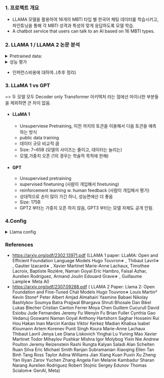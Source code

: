 ###  1. 프로젝트 개요
- LLAMA 모델을 활용하여 16개의 MBTI 타입 별 한국어 채팅 데이터를 학습시키고, 파인튜닝을 통해 각 MBTI 성격과 특성의 맞게 응답하도록 모델 학습.
- A chatbot service that users can talk to an AI based on 16 MBTI types.
   
###  2. LLAMA 1 / LLAMA 2 논문 분석
<details>
<summary> Pretrained data: </summary>
- ### LLAMA 2 에서는 LLAMA 1과 거의 비슷한 pretraining setting 과 model architectue를 사용하였다.
   
 >  ![image](https://github.com/JinnyKo/Skippy_mbti_Llama2/assets/93627969/6160bdf0-b82d-4c6a-b08c-24d3aab9053b)
      (LLAMA1 pretraining Data)
     - CommonCrawl (67.0%): Language Classification 해서 영어로 된 데이터만 사용 
     - Github (4.5%): 코드 데이터 학습, Apache 라이센스, MIT 라이센스

 > ![image](https://github.com/JinnyKo/Skippy_mbti_Llama2/assets/93627969/3ee947a1-aa10-4cfb-88b2-335c1dbc00e6)

    - LLAMA 1 의 논문에서 truthful result를 보면 올바른 답을 할 확률 이 낮은것을 지적하면서, 
    hallucinations을 극복하진 못했다고 언급하고 있는데, LLAMA 2는 이를 극복하기 위한 new data set 을 구성한것 같다. 
    
> ![image](https://github.com/JinnyKo/Skippy_mbti_Llama2/assets/93627969/7652f7d5-de05-4a71-ac0e-0e0c35c2b298)

     - LLAMA2 에서도 어쨌든,,완벽하게 해결되진 않을 것 같다. 
</details> 
     
<details>
<summary> 성능 평가 </summary>

- ### Result "Common Senese Reasoning" 상식적으로 추론하는 성능
 > ![image](https://github.com/JinnyKo/Skippy_mbti_Llama2/assets/93627969/85a952ef-671e-4c98-b957-1f333ccbd5bd)

      - 비교적 적은 파라미터로도 파라미터 수가 압도적으로 많은 모델들의 성능에 비해 대적할 만 하다.
      
- #### Overall performances
    > ![image](https://github.com/JinnyKo/Skippy_mbti_Llama2/assets/93627969/1b29b440-b111-4fd9-86fb-ee925f238f7e)

</details>
 

  
- 인퍼런스비용에 대하여..(추후 정리) 


### 3. LLaMA 1 vs GPT 
=> 두 모델 모두 Decoder only Transformer 아키텍처 라는 점에선 마이너한 부분들을 제외하면 큰 차이 없음.

- #### LLaMA 1
   - Unsuperviese Pretraining, 이전 까지의 토큰을 이용해서 다음 토큰을 예측하는 방식
   - public data training 
   - 데이터 규모 비교적 큼
   - Size: 7~65B (모델의 사이즈는 줄이고, 데이터는 늘리는)
   - 모델,가중치 오픈 (1의 경우는 학술적 목적에 한해) 
 
- #### GPT
   - Unsupervised pretraining
   - supervised finetuning (사람이 개입해서 finetuning)
   - reinforcement learning w. human feedback  (사람이 개입해서 평가)
   - 상대적으로 손이 많이 가긴 하나, 성능면에선 더 좋음
   - Size: 175B 
   - GPT2 부터는 가중치 오픈 하지 않음, GPT3 부터는 모델 자체도 공개 안됨. 

### 4.Config
<details>
<summary> Llama config  </summary>

   ### (Llama1 config)
![image](https://github.com/JinnyKo/Skippy_mbti_Llama2/assets/93627969/9350c5c4-b23f-4876-b369-615c90af55c3)

### (Llama2 config)
![image](https://github.com/JinnyKo/Skippy_mbti_Llama2/assets/93627969/6bc1b095-3ace-4054-8de3-4a0bbbdd5503)

</details>















### References 
- https://arxiv.org/pdf/2302.13971.pdf (LLAMA 1 paper: LLaMA: Open and Efficient Foundation Language Models
Hugo Touvron∗
, Thibaut Lavril∗
, Gautier Izacard∗
, Xavier Martinet
Marie-Anne Lachaux, Timothee Lacroix, Baptiste Rozière, Naman Goyal
Eric Hambro, Faisal Azhar, Aurelien Rodriguez, Armand Joulin
Edouard Grave∗
, Guillaume Lample∗
Meta AI)
- https://arxiv.org/pdf/2307.09288.pdf ( LLAMA 2 Paper: Llama 2: Open Foundation and Fine-Tuned Chat Models
Hugo Touvron∗ Louis Martin† Kevin Stone†
Peter Albert Amjad Almahairi Yasmine Babaei Nikolay Bashlykov Soumya Batra
Prajjwal Bhargava Shruti Bhosale Dan Bikel Lukas Blecher Cristian Canton Ferrer Moya Chen
Guillem Cucurull David Esiobu Jude Fernandes Jeremy Fu Wenyin Fu Brian Fuller
Cynthia Gao Vedanuj Goswami Naman Goyal Anthony Hartshorn Saghar Hosseini Rui Hou
Hakan Inan Marcin Kardas Viktor Kerkez Madian Khabsa Isabel Kloumann Artem Korenev
Punit Singh Koura Marie-Anne Lachaux Thibaut Lavril Jenya Lee Diana Liskovich
Yinghai Lu Yuning Mao Xavier Martinet Todor Mihaylov Pushkar Mishra
Igor Molybog Yixin Nie Andrew Poulton Jeremy Reizenstein Rashi Rungta Kalyan Saladi
Alan Schelten Ruan Silva Eric Michael Smith Ranjan Subramanian Xiaoqing Ellen Tan Binh Tang
Ross Taylor Adina Williams Jian Xiang Kuan Puxin Xu Zheng Yan Iliyan Zarov Yuchen Zhang
Angela Fan Melanie Kambadur Sharan Narang Aurelien Rodriguez Robert Stojnic
Sergey Edunov Thomas Scialom∗
GenAI, Meta)
